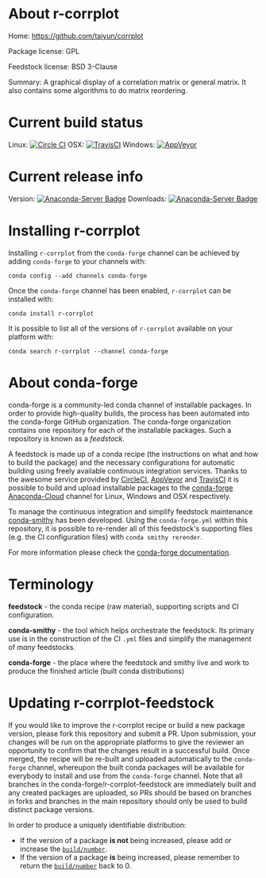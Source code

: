 About r-corrplot
================

Home: https://github.com/taiyun/corrplot

Package license: GPL

Feedstock license: BSD 3-Clause

Summary: A graphical display of a correlation matrix or general matrix. It also contains some algorithms to do matrix reordering.



Current build status
====================

Linux: [![Circle CI](https://circleci.com/gh/conda-forge/r-corrplot-feedstock.svg?style=shield)](https://circleci.com/gh/conda-forge/r-corrplot-feedstock)
OSX: [![TravisCI](https://travis-ci.org/conda-forge/r-corrplot-feedstock.svg?branch=master)](https://travis-ci.org/conda-forge/r-corrplot-feedstock)
Windows: [![AppVeyor](https://ci.appveyor.com/api/projects/status/github/conda-forge/r-corrplot-feedstock?svg=True)](https://ci.appveyor.com/project/conda-forge/r-corrplot-feedstock/branch/master)

Current release info
====================
Version: [![Anaconda-Server Badge](https://anaconda.org/conda-forge/r-corrplot/badges/version.svg)](https://anaconda.org/conda-forge/r-corrplot)
Downloads: [![Anaconda-Server Badge](https://anaconda.org/conda-forge/r-corrplot/badges/downloads.svg)](https://anaconda.org/conda-forge/r-corrplot)

Installing r-corrplot
=====================

Installing `r-corrplot` from the `conda-forge` channel can be achieved by adding `conda-forge` to your channels with:

```
conda config --add channels conda-forge
```

Once the `conda-forge` channel has been enabled, `r-corrplot` can be installed with:

```
conda install r-corrplot
```

It is possible to list all of the versions of `r-corrplot` available on your platform with:

```
conda search r-corrplot --channel conda-forge
```


About conda-forge
=================

conda-forge is a community-led conda channel of installable packages.
In order to provide high-quality builds, the process has been automated into the
conda-forge GitHub organization. The conda-forge organization contains one repository
for each of the installable packages. Such a repository is known as a *feedstock*.

A feedstock is made up of a conda recipe (the instructions on what and how to build
the package) and the necessary configurations for automatic building using freely
available continuous integration services. Thanks to the awesome service provided by
[CircleCI](https://circleci.com/), [AppVeyor](http://www.appveyor.com/)
and [TravisCI](https://travis-ci.org/) it is possible to build and upload installable
packages to the [conda-forge](https://anaconda.org/conda-forge)
[Anaconda-Cloud](http://docs.anaconda.org/) channel for Linux, Windows and OSX respectively.

To manage the continuous integration and simplify feedstock maintenance
[conda-smithy](http://github.com/conda-forge/conda-smithy) has been developed.
Using the ``conda-forge.yml`` within this repository, it is possible to re-render all of
this feedstock's supporting files (e.g. the CI configuration files) with ``conda smithy rerender``.

For more information please check the [conda-forge documentation](https://conda-forge.org/docs/).

Terminology
===========

**feedstock** - the conda recipe (raw material), supporting scripts and CI configuration.

**conda-smithy** - the tool which helps orchestrate the feedstock.
                   Its primary use is in the construction of the CI ``.yml`` files
                   and simplify the management of *many* feedstocks.

**conda-forge** - the place where the feedstock and smithy live and work to
                  produce the finished article (built conda distributions)


Updating r-corrplot-feedstock
=============================

If you would like to improve the r-corrplot recipe or build a new
package version, please fork this repository and submit a PR. Upon submission,
your changes will be run on the appropriate platforms to give the reviewer an
opportunity to confirm that the changes result in a successful build. Once
merged, the recipe will be re-built and uploaded automatically to the
`conda-forge` channel, whereupon the built conda packages will be available for
everybody to install and use from the `conda-forge` channel.
Note that all branches in the conda-forge/r-corrplot-feedstock are
immediately built and any created packages are uploaded, so PRs should be based
on branches in forks and branches in the main repository should only be used to
build distinct package versions.

In order to produce a uniquely identifiable distribution:
 * If the version of a package **is not** being increased, please add or increase
   the [``build/number``](http://conda.pydata.org/docs/building/meta-yaml.html#build-number-and-string).
 * If the version of a package **is** being increased, please remember to return
   the [``build/number``](http://conda.pydata.org/docs/building/meta-yaml.html#build-number-and-string)
   back to 0.